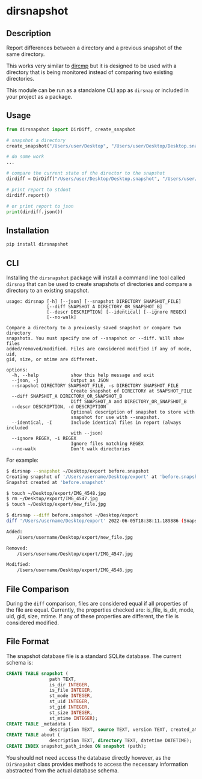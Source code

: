 # dirsnapshot

## Description

Report differences between a directory and a previous snapshot of the same directory.

This works very similar to [dircmp](https://docs.python.org/3/library/filecmp.html#the-dircmp-class) but it is designed to be used with a directory that is being monitored instead of comparing two existing directories.

This module can be run as a standalone CLI app as `dirsnap` or included in your project as a package.

## Usage

```python
from dirsnapshot import DirDiff, create_snapshot

# snapshot a directory
create_snapshot("/Users/user/Desktop", "/Users/user/Desktop/Desktop.snapshot")

# do some work
...

# compare the current state of the director to the snapshot
dirdiff = DirDiff("/Users/user/Desktop/Desktop.snapshot", "/Users/user/Desktop")

# print report to stdout
dirdiff.report()

# or print report to json
print(dirdiff.json())
```

## Installation

```bash
pip install dirsnapshot
```

## CLI

Installing the `dirsnapshot` package will install a command line tool called `dirsnap` that can be used to create snapshots of directories and compare a directory to an existing snapshot.

```
usage: dirsnap [-h] [--json] [--snapshot DIRECTORY SNAPSHOT_FILE]
               [--diff SNAPSHOT_A DIRECTORY_OR_SNAPSHOT_B]
               [--descr DESCRIPTION] [--identical] [--ignore REGEX]
               [--no-walk]

Compare a directory to a previously saved snapshot or compare two directory
snapshots. You must specify one of --snapshot or --diff. Will show files
added/removed/modified. Files are considered modified if any of mode, uid,
gid, size, or mtime are different.

options:
  -h, --help            show this help message and exit
  --json, -j            Output as JSON
  --snapshot DIRECTORY SNAPSHOT_FILE, -s DIRECTORY SNAPSHOT_FILE
                        Create snapshot of DIRECTORY at SNAPSHOT_FILE
  --diff SNAPSHOT_A DIRECTORY_OR_SNAPSHOT_B
                        Diff SNAPSHOT_A and DIRECTORY_OR_SNAPSHOT_B
  --descr DESCRIPTION, -d DESCRIPTION
                        Optional description of snapshot to store with
                        snapshot for use with --snapshot.
  --identical, -I       Include identical files in report (always included
                        with --json)
  --ignore REGEX, -i REGEX
                        Ignore files matching REGEX
  --no-walk             Don't walk directories
```

For example:

```bash
$ dirsnap --snapshot ~/Desktop/export before.snapshot
Creating snapshot of '/Users/username/Desktop/export' at 'before.snapshot'
Snapshot created at 'before.snapshot'

$ touch ~/Desktop/export/IMG_4548.jpg
$ rm ~/Desktop/export/IMG_4547.jpg
$ touch ~/Desktop/export/new_file.jpg

$ dirsnap --diff before.snapshot ~/Desktop/export
diff '/Users/username/Desktop/export' 2022-06-05T18:38:11.189886 (Snapshot created at 2022-06-05T18:38:11.189886) vs 2022-06-05T18:39:07.225374 (Snapshot created at 2022-06-05T18:39:07.225374)

Added:
    /Users/username/Desktop/export/new_file.jpg

Removed:
    /Users/username/Desktop/export/IMG_4547.jpg

Modified:
    /Users/username/Desktop/export/IMG_4548.jpg
```

## File Comparison

During the `diff` comparison, files are considered equal if all properties of the file are equal. Currently, the properties checked are: is_file, is_dir, mode, uid, gid, size, mtime. If any of these properties are different, the file is considered modified.

## File Format

The snapshot database file is a standard SQLite database.  The current schema is:

```sql
CREATE TABLE snapshot (
                path TEXT,
                is_dir INTEGER,
                is_file INTEGER,
                st_mode INTEGER,
                st_uid INTEGER,
                st_gid INTEGER,
                st_size INTEGER,
                st_mtime INTEGER);
CREATE TABLE _metadata (
                description TEXT, source TEXT, version TEXT, created_at DATETIME);
CREATE TABLE about (
                description TEXT, directory TEXT, datetime DATETIME);
CREATE INDEX snapshot_path_index ON snapshot (path);
```

You should not need access the database directly however, as the `DirSnapshot` class provides methods to access the necessary information abstracted from the actual database schema.
